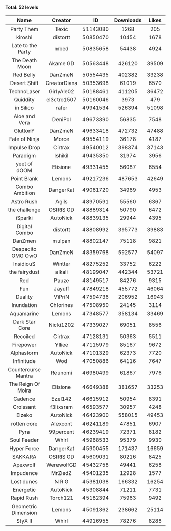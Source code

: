 #### Total: 52 levels

| Name | Creator | ID | Downloads | Likes |
|:---:|:---:|:---:|:---:|:---:|
| Party Them | Texic | 51143080 | 1268 | 205
| kiroshi | distortt | 50850470 | 10454 | 1678
| Late to the Party | mbed | 50835658 | 54438 | 4924
| The Death Moon | Akame GD | 50563448 | 426120 | 39509
| Red Belly | DanZmeN | 50554435 | 402382 | 33238
| Desert Shift | CreatorDiana | 50353698 | 61019 | 6570
| TechnoLaser | GirlyAle02 | 50188461 | 411205 | 36472
| Quiddity | el3ctro1507 | 50160046 | 3973 | 479
| in Silico | rafer | 49941534 | 526394 | 51098
| Aloe and Vera | DeniPol | 49673390 | 56835 | 7548
| GluttonY | DanZmeN | 49633418 | 472732 | 47488
| Fate of Ninja | Morce | 49554119 | 36178 | 4187
| Impulse Drop  | Cirtrax | 49540012 | 398374 | 37143
| Paradigm | IshikiI | 49435350 | 31974 | 3956
| yeet of dOOM | Elisione | 49331455 | 56087 | 6554
| Point Blank | Lemons | 49217236 | 487653 | 42649
| Combo Ambition | DangerKat | 49061720 | 34969 | 4953
| Astro Rush | Agils | 48970591 | 55560 | 6367
| the challenge | OSIRIS GD | 48889314 | 50790 | 6472
| iSparki | AutoNick | 48839135 | 29944 | 4395
| Digital Combo | distortt | 48808992 | 395773 | 39883
| DanZmen | mulpan | 48802147 | 75118 | 9821
| Despacito OMG OwO | DanZmeN | 48359768 | 592577 | 54097
| InsidiouS | Wintter | 48275252 | 33752 | 6222
| the fairydust | alkali | 48199047 | 442344 | 53721
| Red | Pauze | 48149517 | 84276 | 9315
| Fun | Jayuff | 47849218 | 455772 | 46064
| Duality | ViPriN | 47594736 | 206952 | 16943
| Inundation | Chlorines | 47508950 | 24145 | 3114
| Aquamarine | Lemons | 47348577 | 358134 | 33469
| Dark Star Core | Nicki1202 | 47339027 | 69051 | 8556
| Recoiled | Cirtrax | 47128131 | 50363 | 5511
| Firepower | Ylliee | 47115979 | 85167 | 9672
| Alphastorm | AutoNick | 47101329 | 62373 | 7720
| Infinitude | Wod | 47050886 | 64116 | 7647
| Countercurse Mantra | Reunomi | 46980499 | 61867 | 7976
| The Reign Of Moira | Elisione | 46649388 | 381657 | 33253
| Cadence | Ezel142 | 46615912 | 50954 | 8391
| Croissant | f3lixsram | 46593577 | 30957 | 4248
| Elzeko | AutoNick | 46423900 | 558015 | 49453
| rotten core | Alexcont | 46241189 | 47851 | 6907
| Pyra | 99percent | 46239419 | 72371 | 8182
| Soul Feeder | Whirl | 45968533 | 95379 | 9930
| Hyper Force | DangerKat | 45900455 | 171437 | 16659
| SAKKARA | OSIRIS GD | 45609031 | 80216 | 8425
| Apexwolf | WerewolfGD | 45432758 | 49441 | 6258
| Impudence | MrZiedZ | 45401235 | 12928 | 1577
| Lost dunes | N R G | 45381038 | 166332 | 16254
| Energetic | AutoNick | 45308844 | 71211 | 7731
| Rapid Rush | Torch121 | 45182394 | 75963 | 9492
| Geometric Dimension | Lemons | 45091362 | 238662 | 25114
| StyX II | Whirl | 44916955 | 78276 | 8288
